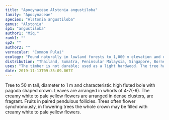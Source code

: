 ```yaml
---
title: "Apocynaceae Alstonia angustiloba"
family: "Apocynaceae"
species: "Alstonia angustiloba"
genus: "Alstonia"
sp1: "angustiloba"
author1: "Miq."
rank1: ""
sp2: ""
author2: ""
vernacular: "Common Pulai"
ecology: "Found naturally in lowland forests to 1,000 m elevation and often in secondary forest."
distribution: "Thailand, Sumatra, Peninsular Malaysia, Singapore, Borneo and Java."
uses: "The timber is not durable; used as a light hardwood. The tree has an attractive pagoda crown and is widely used in landscaping."
date: 2019-11-13T09:35:09.067Z
---
```

Tree to 50 m tall, diameter to 1 m and characteristic high fluted bole with pagoda shaped crown. Leaves are arranged in whorls of 4-7(-9). The creamy white to pale yellow flowers are arranged in dense clusters, are fragrant. Fruits in paired pendulous follicles. Trees often flower synchronously, in flowering trees the whole crown may be filled with creamy white to pale yellow flowers.